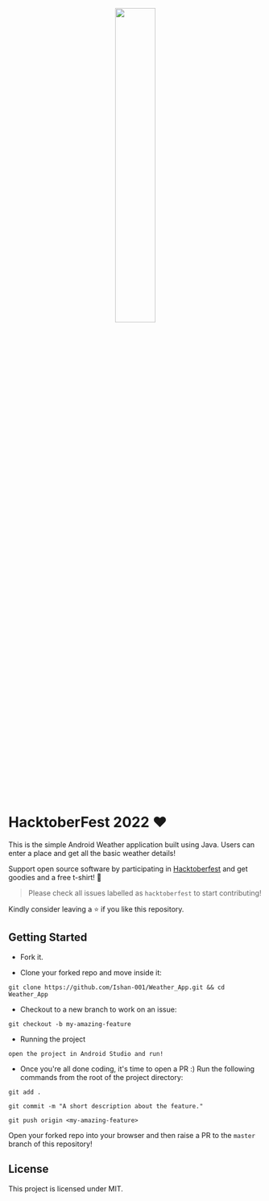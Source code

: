 <p align="center"><img width="40%" src="https://hacktoberfest.digitalocean.com/_nuxt/img/logo-hacktoberfest-full.f42e3b1.svg"/></p>

# HacktoberFest 2022 :heart:
This is the simple Android Weather application built using Java. Users can enter a place and get all the basic weather details!

Support open source software by participating in [Hacktoberfest](https://hacktoberfest.digitalocean.com) and get goodies and a free t-shirt! :yellow_heart:

> Please check all issues labelled as `hacktoberfest` to start contributing!

Kindly consider leaving a :star: if you like this repository.

## Getting Started
* Fork it.

* Clone your forked repo and move inside it:

`git clone https://github.com/Ishan-001/Weather_App.git && cd Weather_App`

* Checkout to a new branch to work on an issue:

`git checkout -b my-amazing-feature`

* Running the project

`open the project in Android Studio and run!`
<br/>

* Once you're all done coding, it's time to open a PR :)
Run the following commands from the root of the project directory:

`git add .`

`git commit -m "A short description about the feature."`

`git push origin <my-amazing-feature>`

Open your forked repo into your browser and then raise a PR to the `master` branch of this repository!

## License
This project is licensed under MIT.
